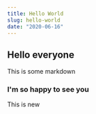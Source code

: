 ```yaml
---
title: Hello World
slug: hello-world
date: "2020-06-16"
---
```


## Hello everyone

This is some markdown

### I'm so happy to see you

This is new
